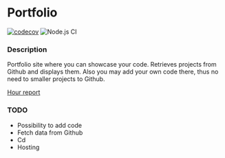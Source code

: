 # Portfolio 
[![codecov](https://codecov.io/gh/uberballo/portfolio/branch/master/graph/badge.svg)](https://codecov.io/gh/uberballo/portfolio) ![Node.js CI](https://github.com/uberballo/portfolio/workflows/Node.js%20CI/badge.svg)
### Description  
Portfolio site where you can showcase your code. Retrieves projects from Github and displays them. Also you may add your own code there, thus no need to smaller projects to Github.  


[Hour report](https://github.com/uberballo/portfolio/blob/master/documentation/hourReport.md)

### TODO  
* Possibility to add code  
* Fetch data from Github  
* Cd
* Hosting 

